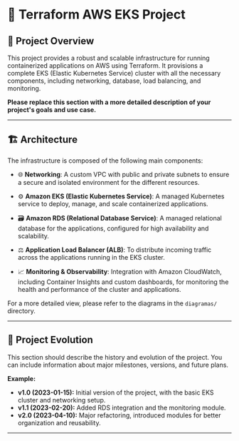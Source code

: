 # 🚀 Terraform AWS EKS Project

## 📝 Project Overview

This project provides a robust and scalable infrastructure for running containerized applications on AWS using Terraform. It provisions a complete EKS (Elastic Kubernetes Service) cluster with all the necessary components, including networking, database, load balancing, and monitoring.

**Please replace this section with a more detailed description of your project's goals and use case.**

---

## 🏗️ Architecture

The infrastructure is composed of the following main components:

*   🌐 **Networking**: A custom VPC with public and private subnets to ensure a secure and isolated environment for the different resources.

*   ⚙️ **Amazon EKS (Elastic Kubernetes Service)**: A managed Kubernetes service to deploy, manage, and scale containerized applications.

*   🗃️ **Amazon RDS (Relational Database Service)**: A managed relational database for the applications, configured for high availability and scalability.

*   ⚖️ **Application Load Balancer (ALB)**: To distribute incoming traffic across the applications running in the EKS cluster.

*   📈 **Monitoring & Observability**: Integration with Amazon CloudWatch, including Container Insights and custom dashboards, for monitoring the health and performance of the cluster and applications.

For a more detailed view, please refer to the diagrams in the `diagramas/` directory.

---

## 🌱 Project Evolution

This section should describe the history and evolution of the project. You can include information about major milestones, versions, and future plans.

**Example:**

*   **v1.0 (2023-01-15):** Initial version of the project, with the basic EKS cluster and networking setup.
*   **v1.1 (2023-02-20):** Added RDS integration and the monitoring module.
*   **v2.0 (2023-04-10):** Major refactoring, introduced modules for better organization and reusability.

---
